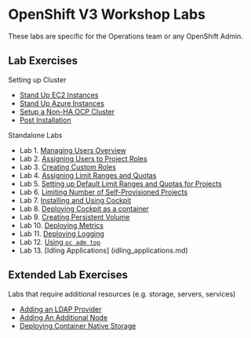 # OpenShift V3 Workshop Labs

These labs are specific for the Operations team or any OpenShift Admin.

## Lab Exercises 

Setting up Cluster

* [Stand Up EC2 Instances](standing_up_hosts_on_ec2.md)
* [Stand Up Azure Instances](standing_up_hosts_on_azure.md)
* [Setup a Non-HA OCP Cluster](setting_up_nonha_ocp_cluster.md)
* [Post Installation](using_ootb_cockpit.md)

Standalone Labs

* Lab 1. [Managing Users Overview](managing_users_overview.md)
* Lab 2. [Assigning Users to Project Roles](assigning_users_to_project_roles.md)
* Lab 3. [Creating Custom Roles](creating_custom_roles.md)
* Lab 4. [Assigning Limit Ranges and Quotas](assigning_limit_ranges_and_quotas.md)
* Lab 5. [Setting up Default Limit Ranges and Quotas for Projects](setting_up_default_limit_ranges_and_quotas_for_projects.md)
* Lab 6. [Limiting Number of Self-Provisioned Projects](limiting_number_of_self-provisioned_projects.md)
* Lab 7. [Installing and Using Cockpit](installing_and_using_cockpit.md)
* Lab 8. [Deploying Cockpit as a container](deploying_cockpit_as_a_container.md)
* Lab 9. [Creating Persistent Volume](creating_persistent_volume.md)
* Lab 10. [Deploying Metrics](deploying_metrics.md)
* Lab 11. [Deploying Logging](aggr_logging.md)
* Lab 12. [Using `oc adm top`](oc_adm_top.md)
* Lab 13. [Idling Applications] (idling_applications.md)

## Extended Lab Exercises 

Labs that require additional resources (e.g. storage, servers, services)

* [Adding an LDAP Provider](adding_an_ldap_provider.md)
* [Adding An Additional Node](adding_an_additional_node.md)
* [Deploying Container Native Storage](cns.md)
